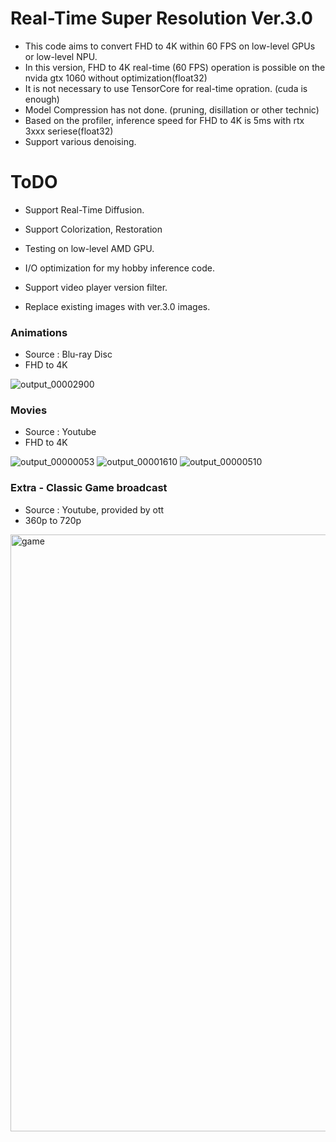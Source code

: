 # Real-Time Super Resolution Ver.3.0 # 
 - This code aims to convert FHD to 4K within 60 FPS on low-level GPUs or low-level NPU.
 - In this version, FHD to 4K real-time (60 FPS) operation is possible on the nvida gtx 1060 without optimization(float32)
 - It is not necessary to use TensorCore for real-time opration. (cuda is enough)
 - Model Compression has not done. (pruning, disillation or other technic)
 - Based on the profiler, inference speed for FHD to 4K is 5ms with rtx 3xxx seriese(float32) 
 - Support various denoising.


# ToDO #
 - Support Real-Time Diffusion.
 - Support Colorization, Restoration
  
 - Testing on low-level AMD GPU.
 - I/O optimization for my hobby inference code.
 - Support video player version filter.
 
 - Replace existing images with ver.3.0 images.




### Animations ###
- Source : Blu-ray Disc
- FHD to 4K

![output_00002900](https://user-images.githubusercontent.com/24447550/177022256-6b882bb8-8f13-4284-9f17-75d2c4d79967.jpg)


### Movies ##
- Source : Youtube
- FHD to 4K

![output_00000053](https://user-images.githubusercontent.com/24447550/177022263-b1604f0b-2c3e-4b20-904d-c91717a059b7.jpg)
![output_00001610](https://user-images.githubusercontent.com/24447550/177022268-f699fa2b-5a5b-43ec-bc59-7f9bc336c7b2.jpg)
![output_00000510](https://user-images.githubusercontent.com/24447550/177022270-c35b2488-7127-4a70-8c75-278157b8971d.jpg)


### Extra - Classic Game broadcast ###
- Source : Youtube, provided by ott
- 360p to 720p

<img width="955" alt="game" src="https://user-images.githubusercontent.com/24447550/177022272-cfdc3b5c-e97c-469f-97f4-d931aa052f25.png">



